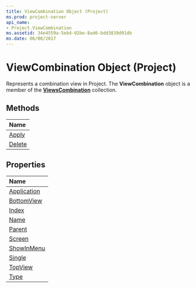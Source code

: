 ```yaml
---
title: ViewCombination Object (Project)
ms.prod: project-server
api_name:
- Project.ViewCombination
ms.assetid: 34e4559a-5eb4-02be-8ad6-bdd3839d91db
ms.date: 06/08/2017
---
```



# ViewCombination Object (Project)

Represents a combination view in Project. The  **ViewCombination** object is a member of the **[ViewsCombination](Project.viewscombination(object).md)** collection.
 


## Methods



|**Name**|
|:-----|
|[Apply](Project.ViewCombination.Apply.md)|
|[Delete](Project.ViewCombination.Delete.md)|

## Properties



|**Name**|
|:-----|
|[Application](Project.ViewCombination.Application.md)|
|[BottomView](Project.ViewCombination.BottomView.md)|
|[Index](Project.ViewCombination.Index.md)|
|[Name](Project.ViewCombination.Name.md)|
|[Parent](Project.ViewCombination.Parent.md)|
|[Screen](Project.ViewCombination.Screen.md)|
|[ShowInMenu](Project.ViewCombination.ShowInMenu.md)|
|[Single](Project.ViewCombination.Single.md)|
|[TopView](Project.ViewCombination.TopView.md)|
|[Type](Project.ViewCombination.Type.md)|

